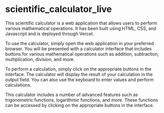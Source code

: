# scientific_calculator_live
This scientific calculator is a web application that allows users to perform various mathematical operations. It has been built using HTML, CSS, and Javascript and is deployed through Vercel.

To use the calculator, simply open the web application in your preferred browser. You will be presented with a calculator interface that includes buttons for various mathematical operations such as addition, subtraction, multiplication, division, and more.

To perform a calculation, simply click on the appropriate buttons in the interface. The calculator will display the result of your calculation in the output field. You can also use the keyboard to enter values and perform calculations.

This calculator includes a number of advanced features such as trigonometric functions, logarithmic functions, and more. These functions can be accessed by clicking on the appropriate buttons in the interface.
